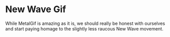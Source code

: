 New Wave Gif
============

While MetalGif is amazing as it is, we should really be honest with ourselves and start paying homage to the slightly less raucous New Wave movement. 
